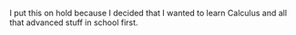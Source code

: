 I put this on hold because I decided that I wanted to learn Calculus and all that advanced stuff in school first.
